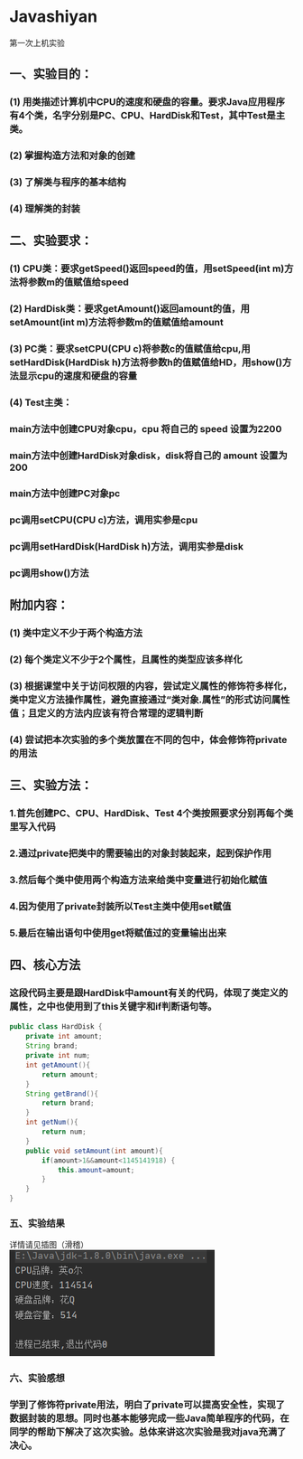 # Javashiyan
第一次上机实验
## 一、实验目的：
### (1) 用类描述计算机中CPU的速度和硬盘的容量。要求Java应用程序有4个类，名字分别是PC、CPU、HardDisk和Test，其中Test是主类。
### (2) 掌握构造方法和对象的创建
### (3) 了解类与程序的基本结构
### (4) 理解类的封装
## 二、实验要求：
### (1) CPU类：要求getSpeed()返回speed的值，用setSpeed(int m)方法将参数m的值赋值给speed
### (2) HardDisk类：要求getAmount()返回amount的值，用setAmount(int m)方法将参数m的值赋值给amount
### (3) PC类：要求setCPU(CPU c)将参数c的值赋值给cpu,用setHardDisk(HardDisk h)方法将参数h的值赋值给HD，用show()方法显示cpu的速度和硬盘的容量
### (4) Test主类：
### main方法中创建CPU对象cpu，cpu 将自己的 speed 设置为2200
### main方法中创建HardDisk对象disk，disk将自己的 amount 设置为200
### main方法中创建PC对象pc
### pc调用setCPU(CPU c)方法，调用实参是cpu
### pc调用setHardDisk(HardDisk h)方法，调用实参是disk
### pc调用show()方法
## 附加内容：
### (1) 类中定义不少于两个构造方法
### (2) 每个类定义不少于2个属性，且属性的类型应该多样化
### (3) 根据课堂中关于访问权限的内容，尝试定义属性的修饰符多样化，类中定义方法操作属性，避免直接通过“类对象.属性”的形式访问属性值；且定义的方法内应该有符合常理的逻辑判断
### (4) 尝试把本次实验的多个类放置在不同的包中，体会修饰符private的用法
## 三、实验方法：
### 1.首先创建PC、CPU、HardDisk、Test 4个类按照要求分别再每个类里写入代码
### 2.通过private把类中的需要输出的对象封装起来，起到保护作用
### 3.然后每个类中使用两个构造方法来给类中变量进行初始化赋值
### 4.因为使用了private封装所以Test主类中使用set赋值
### 5.最后在输出语句中使用get将赋值过的变量输出出来
## 四、核心方法
### 这段代码主要是跟HardDisk中amount有关的代码，体现了类定义的属性，之中也使用到了this关键字和if判断语句等。
```java
public class HardDisk {
    private int amount;
    String brand;
    private int num;
    int getAmount(){
        return amount;
    }
    String getBrand(){
        return brand;
    }
    int getNum(){
        return num;
    }
    public void setAmount(int amount){
        if(amount>1&&amount<1145141918) {
            this.amount=amount;
        }
    }
}
```

### 五、实验结果
详情请见插图（滑稽）
![1.png](https://github.com/Alpaca514/Javashiyan/blob/main/1.png)

### 六、实验感想
### 学到了修饰符private用法，明白了private可以提高安全性，实现了数据封装的思想。同时也基本能够完成一些Java简单程序的代码，在同学的帮助下解决了这次实验。总体来讲这次实验是我对java充满了决心。
